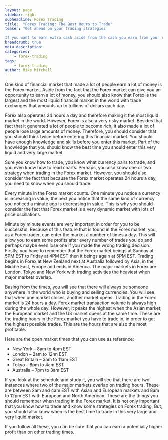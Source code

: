 ```yaml
---
layout: page
sidebar: right
subheadline: Forex Trading
title:  "Forex Trading: The Best Hours to Trade"
teaser: "Get ahead on your trading strategies

If you want to earn extra cash aside from the cash you earn from your regular job or your business, maybe it’s time to you to enter the financial market."
breadcrumb: true
meta_description:
categories:
    - forex-trading
tags:
    - forex-trading
author: Mike Mitchell
---
```



One kind of financial market that made a lot of people earn a lot of money is the Forex market.
Aside from the fact that the Forex market can give you an opportunity to earn a lot of money, you should also know that Forex is the largest and the most liquid financial market in the world with trade exchanges that amounts up to trillions of dollars each day.

Forex also operates 24 hours a day and therefore making it the most liquid market in the world.
However, Forex is also a very risky market. Besides that fact that it generated a lot of people to become rich, it also made a lot of people lose large amounts of money. Therefore, you should consider that you should think twice before entering this financial market. You should have enough knowledge and skills before you enter this market. Part of the knowledge that you should know the best time you should enter this very liquid and very large market.

Sure you know how to trade, you know what currency pairs to trade, and you even know how to read charts. Perhaps, you also know one or two strategy when trading in the Forex market. However, you should also consider the fact that because the Forex market operates 24 hours a day, you need to know when you should trade.

Every minute in the Forex market counts. One minute you notice a currency is increasing in value, the next you notice that the same kind of currency you noticed a minute ago is decreasing in value. This is why you should consider the fact that Forex market is a very dynamic market with lots of price oscillations.

Minute by minute events are very important in order for you to be successful. Because of this feature that is found in the Forex market, you, as a Forex trader, can enter the market a number of times a day. This will allow you to earn some profits after every number of trades you do and perhaps maybe even lose one if you made the wrong trading decision.
Firstly, you have to remember that the Forex market beings at Sunday at 5PM EST to Friday at 4PM EST then it beings again at 5PM EST. Trading begins in Forex at New Zealand next at Australia followed by Asia, in the Middle East, Europe and ends in America. The major markets in Forex are London, Tokyo and New York with trading activities the heaviest when major markets overlap.

Basing from the times, you will see that there will always be someone anywhere in the world who is buying and selling currencies. You will see that when one market closes, another market opens. Trading in the Forex market is 24 hours a day.
Forex market transaction volume is always high during the whole day. However, it peaks the highest when the Asian market, the European market and the US market opens at the same time.
These are the trading hours in the Forex market you have to trade in, in order to get the highest possible trades. This are the hours that are also the most profitable.

Here are the open market times that you can use as reference:

-	New York – 8am to 4pm EST
-	London – 2am to 12nn EST
-	Great Britain – 3am to 11am EST
-	Tokyo – 8pm to 4am EST
-	Australia – 7pm to 3am EST

If you look at the schedule and study it, you will see that there are two instances where two of the major markets overlap on trading hours. These are between 2am and 4am EST with Asian and European markets and 8am to 12pm EST with European and North American.
These are the things you should remember when trading in the Forex market. It is not only important that you know how to trade and know some strategies on Forex trading, But, you should also know when is the best time to trade in this very large and very liquid market.

If you follow all these, you can be sure that you can earn a potentially higher profit than on other trading times.
